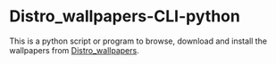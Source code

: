 # Distro_wallpapers-CLI-python
This is a python script or program to browse, download and install the wallpapers from [Distro_wallpapers](https://github.com/happyeggchen/Distro_wallpapers).
